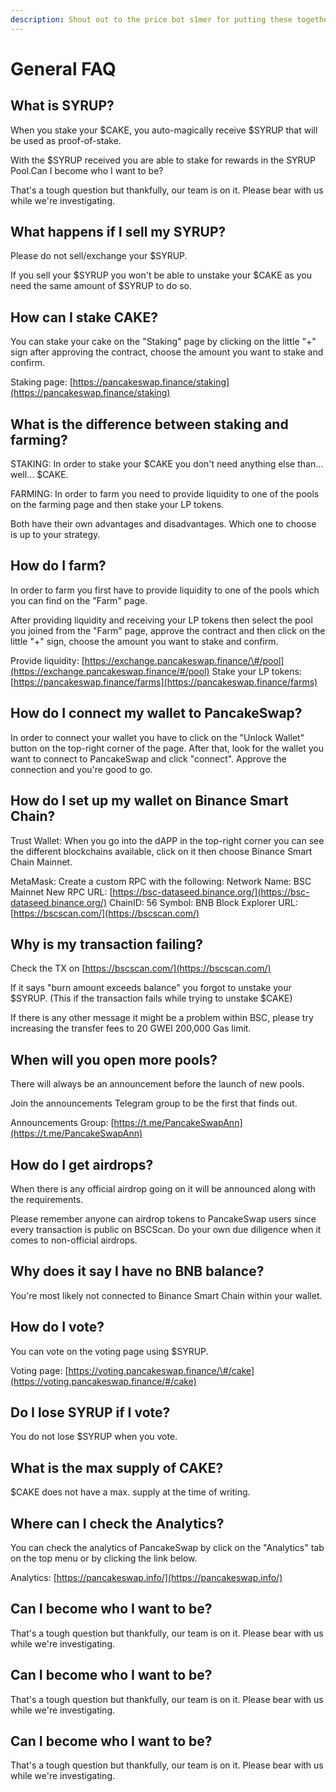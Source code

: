 ```yaml
---
description: Shout out to the price bot s1mer for putting these together.
---
```


# General FAQ

## What is SYRUP?

When you stake your $CAKE, you auto-magically receive $SYRUP that will be used as proof-of-stake.

With the $SYRUP received you are able to stake for rewards in the SYRUP Pool.Can I become who I want to be?

That's a tough question but thankfully, our team is on it. Please bear with us while we're investigating.

## What happens if I sell my SYRUP?

Please do not sell/exchange your $SYRUP.

If you sell your $SYRUP you won't be able to unstake your $CAKE as you need the same amount of $SYRUP to do so.

## How can I stake CAKE?

You can stake your cake on the "Staking" page by clicking on the little "+" sign after approving the contract, choose the amount you want to stake and confirm.

Staking page: [https://pancakeswap.finance/staking](https://pancakeswap.finance/staking)



## What is the difference between staking and farming?

STAKING: In order to stake your $CAKE you don't need anything else than... well... $CAKE.

FARMING: In order to farm you need to provide liquidity to one of the pools on the farming page and then stake your LP tokens.

Both have their own advantages and disadvantages. Which one to choose is up to your strategy.

## How do I farm?

In order to farm you first have to provide liquidity to one of the pools which you can find on the "Farm" page.

After providing liquidity and receiving your LP tokens then select the pool you joined from the "Farm" page, approve the contract and then click on the little "+" sign, choose the amount you want to stake and confirm.

Provide liquidity: [https://exchange.pancakeswap.finance/\#/pool](https://exchange.pancakeswap.finance/#/pool) Stake your LP tokens: [https://pancakeswap.finance/farms](https://pancakeswap.finance/farms)

## How do I connect my wallet to PancakeSwap?

In order to connect your wallet you have to click on the "Unlock Wallet" button on the top-right corner of the page. After that, look for the wallet you want to connect to PancakeSwap and click "connect". Approve the connection and you're good to go.

## How do I set up my wallet on Binance Smart Chain?

Trust Wallet: When you go into the dAPP in the top-right corner you can see the different blockchains available, click on it then choose Binance Smart Chain Mainnet.

MetaMask: Create a custom RPC with the following: Network Name: BSC Mainnet New RPC URL: [https://bsc-dataseed.binance.org/](https://bsc-dataseed.binance.org/) ChainID: 56 Symbol: BNB Block Explorer URL: [https://bscscan.com/](https://bscscan.com/)

## Why is my transaction failing?

Check the TX on [https://bscscan.com/](https://bscscan.com/)

If it says "burn amount exceeds balance" you forgot to unstake your $SYRUP. \(This if the transaction fails while trying to unstake $CAKE\)

If there is any other message it might be a problem within BSC, please try increasing the transfer fees to 20 GWEI 200,000 Gas limit.

## When will you open more pools?

There will always be an announcement before the launch of new pools.

Join the announcements Telegram group to be the first that finds out.

Announcements Group: [https://t.me/PancakeSwapAnn](https://t.me/PancakeSwapAnn)

## How do I get airdrops?

When there is any official airdrop going on it will be announced along with the requirements.

Please remember anyone can airdrop tokens to PancakeSwap users since every transaction is public on BSCScan. Do your own due diligence when it comes to non-official airdrops.

## Why does it say I have no BNB balance?

You're most likely not connected to Binance Smart Chain within your wallet.

## How do I vote?

You can vote on the voting page using $SYRUP.

Voting page: [https://voting.pancakeswap.finance/\#/cake](https://voting.pancakeswap.finance/#/cake)

## Do I lose SYRUP if I vote?

You do not lose $SYRUP when you vote.

## What is the max supply of CAKE?

$CAKE does not have a max. supply at the time of writing.

## Where can I check the Analytics?

You can check the analytics of PancakeSwap by click on the "Analytics" tab on the top menu or by clicking the link below.

Analytics: [https://pancakeswap.info/](https://pancakeswap.info/)

## Can I become who I want to be?

That's a tough question but thankfully, our team is on it. Please bear with us while we're investigating.

## Can I become who I want to be?

That's a tough question but thankfully, our team is on it. Please bear with us while we're investigating.

## Can I become who I want to be?

That's a tough question but thankfully, our team is on it. Please bear with us while we're investigating.




